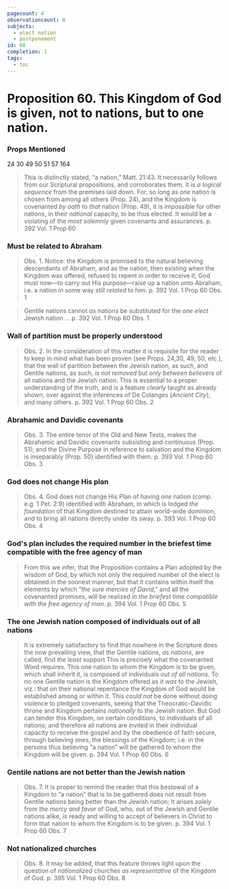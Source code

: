 ```yaml
---
pagecount: 4
observationcount: 8
subjects:
  - elect nation
  - postponement
id: 60
completion: 1
tags:
  - toc
---
```

# Proposition 60. This Kingdom of God is given, not to nations, but to one nation.

### Props Mentioned
24 30 49 50 51 57 164

>This is distinctly stated, “a nation,” Matt. 21:43. It necessarily follows from our Scriptural propositions, and corroborates them. It is *a logical sequence* from the premises laid down. For, so long as *one* nation is chosen from among all others (Prop. 24), and the Kingdom is covenanted *by oath* to *that* nation (Prop. 49), it is impossible for other nations, in their *national* capacity, to be thus elected. It would be a violating of the *most solemnly* given covenants and assurances.
>p. 392 Vol. 1 Prop 60
### Must be related to Abraham
>Obs. 1. Notice: the Kingdom is promised to the natural believing descendants of Abraham, and as the nation, then existing when the Kingdom was offered, refused to repent in order to receive it, God must now—to carry out His purpose—raise up a nation *unto* Abraham, i.e. a nation in some way *still related* to him.
>p. 392 Vol. 1 Prop 60 Obs. 1

>Gentile nations cannot *as nations* be substituted for the *one elect* Jewish nation ...
>p. 392 Vol. 1 Prop 60 Obs. 1
### Wall of partition must be properly understood
>Obs. 2. In the consideration of this matter it is requisite for the reader to keep in mind what has been proven (see Props. 24,30, 49, 50, etc.), that the wall of partition between the Jewish nation, as such, and Gentile nations, as such, *is not removed* but *only between believers* of all nations and the Jewish nation. This is essential to a proper understanding of the truth, and is a feature *clearly* taught as already shown, over against the inferences of De Colanges (*Ancient City*), and many others.
>p. 392 Vol. 1 Prop 60 Obs. 2
### Abrahamic and Davidic covenants
>Obs. 3. The entire tenor of the Old and New Tests, makes the Abrahamic and Davidic covenants subsisting and continuous (Prop. 51); and the Divine Purpose in reference to salvation and the Kingdom is inseparably (Prop. 50) identified with them.
>p. 393 Vol. 1 Prop 60 Obs. 3
### God does not change His plan
>Obs. 4. God does not change His Plan of having *one* nation (comp. e.g. 1 Pet. 2:9) identified with Abraham, in which is lodged *the foundation* of that Kingdom destined to attain world-wide dominion, and to bring all nations directly under its sway.
>p. 393 Vol. 1 Prop 60 Obs. 4
### God's plan includes the required number in the briefest time compatible with the free agency of man
>From this we infer, that the Proposition contains a Plan adopted by the wisdom of God, by which not only the required number of the elect is obtained in the soonest manner, but that it contains within itself the elements by which “*the sure mercies of David*,” and all the covenanted promises, will be realized *in the briefest time compatible with the free agency of man*.
>p. 394 Vol. 1 Prop 60 Obs. 5
### The one Jewish nation composed of individuals out of all nations
>It is extremely satisfactory to find that nowhere in the Scripture does the now prevailing view, that the Gentile nations, *as nations*, are called, find *the least* support This is precisely what the covenanted Word requires. This one nation to whom the Kingdom is to be given, which shall inherit it, is composed of individuals *out of all nations*. To no one Gentile nation is the Kingdom offered as *it was* to the Jewish, viz.: that on their national repentance the Kingdom of God would be established among or within it. This *could not* be done without doing violence to pledged covenants, seeing that the Theocratic-Davidic throne and Kingdom pertains *nationally* to the Jewish nation. But God can tender this Kingdom, on certain conditions, to individuals of all nations; and therefore all nations are invited in their individual capacity to receive the gospel and by the obedience of faith secure, through believing ones, the blessings of the Kingdom; i.e. in the persons thus believing "a nation” will be gathered to whom the Kingdom will be given.
>p. 394 Vol. 1 Prop 60 Obs. 6
### Gentile nations are not better than the Jewish nation
>Obs. 7. It is proper to remind the reader that this bestowal of a Kingdom to “a nation” that is to be gathered does not result from Gentile nations being better than the Jewish nation; It arises *solely* from *the mercy and favor* of God, who, out of the Jewish and Gentile nations alike, is ready and willing to accept of believers in Christ to form that nation to whom the Kingdom is to be given.
>p. 394 Vol. 1 Prop 60 Obs. 7
### Not nationalized churches
>Obs. 8. It may be added, that this feature throws light upon the question of *nationalized* churches *as representative* of the Kingdom of God.
>p. 395 Vol. 1 Prop 60 Obs. 8
